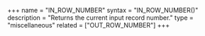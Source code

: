 +++
name = "IN_ROW_NUMBER"
syntax = "IN_ROW_NUMBER()"
description = "Returns the current input record number."
type = "miscellaneous"
related = ["OUT_ROW_NUMBER"]
+++

